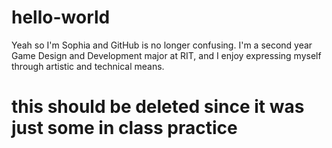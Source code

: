 # hello-world

Yeah so I'm Sophia and GitHub is no longer confusing. I'm a second year Game Design and Development major at RIT, and I enjoy expressing myself through artistic and technical means.

# this should be deleted since it was just some in class practice
